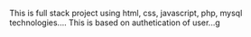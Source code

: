 This is full stack project using html, css, javascript, php, mysql technologies....
This is based on authetication of user...g 